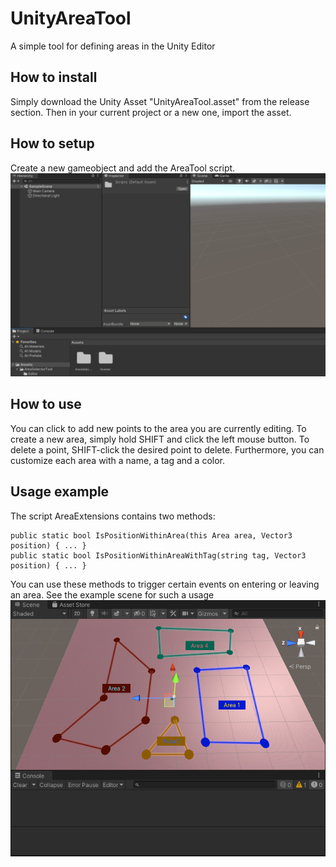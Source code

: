 # UnityAreaTool
A simple tool for defining areas in the Unity Editor

## How to install
Simply download the Unity Asset "UnityAreaTool.asset" from the release section. Then in your current project or a new one, import the asset.

## How to setup
Create a new gameobject and add the AreaTool script.
![gif of how to install](./images/GBO104ZXyp.gif)

## How to use
You can click to add new points to the area you are currently editing. To create a new area, simply hold SHIFT and click the left mouse button. To delete a point, SHIFT-click the desired point to delete. Furthermore, you can customize each area with a name, a tag and a color.

## Usage example
The script AreaExtensions contains two methods:
```
public static bool IsPositionWithinArea(this Area area, Vector3 position) { ... }
public static bool IsPositionWithinAreaWithTag(string tag, Vector3 position) { ... }
```
You can use these methods to trigger certain events on entering or leaving an area. See the example scene for such a usage
![gif of example scene](./images/CrJsr8PKqd.gif)
